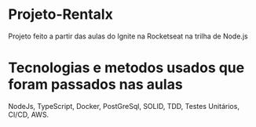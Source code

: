 # Projeto-Rentalx

Projeto feito a partir das aulas do Ignite na Rocketseat na trilha de Node.js

# Tecnologias e metodos usados que foram passados nas aulas

NodeJs, TypeScript, Docker, PostGreSql, SOLID, TDD, Testes Unitários, CI/CD, AWS.
